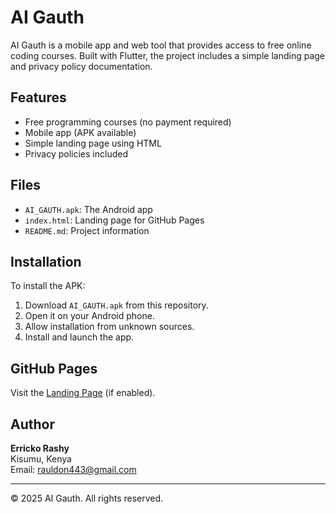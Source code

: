 # AI Gauth

AI Gauth is a mobile app and web tool that provides access to free online coding courses. Built with Flutter, the project includes a simple landing page and privacy policy documentation.

## Features

- Free programming courses (no payment required)
- Mobile app (APK available)
- Simple landing page using HTML
- Privacy policies included

## Files

- `AI_GAUTH.apk`: The Android app
- `index.html`: Landing page for GitHub Pages
- `README.md`: Project information

## Installation

To install the APK:
1. Download `AI_GAUTH.apk` from this repository.
2. Open it on your Android phone.
3. Allow installation from unknown sources.
4. Install and launch the app.

## GitHub Pages

Visit the [Landing Page](https://0706679144.github.io/ai_gauth/) (if enabled).

## Author

**Erricko Rashy**  
Kisumu, Kenya  
Email: rauldon443@gmail.com

---

© 2025 AI Gauth. All rights reserved.
